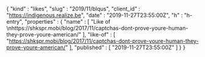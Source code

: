 {
  "kind" : "likes",
  "slug" : "2019/11/blqus",
  "client_id" : "https://indigenous.realize.be",
  "date" : "2019-11-27T23:55:00Z",
  "h" : "h-entry",
  "properties" : {
    "name" : [ "Like of \nhttps://shkspr.mobi/blog/2017/11/captchas-dont-prove-youre-human-they-prove-youre-american/" ],
    "like-of" : [ "https://shkspr.mobi/blog/2017/11/captchas-dont-prove-youre-human-they-prove-youre-american/" ],
    "published" : [ "2019-11-27T23:55:00Z" ]
  }
}
